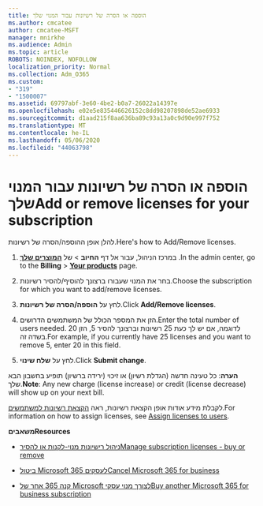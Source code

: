 ```yaml
---
title: הוספה או הסרה של רשיונות עבור המנוי שלך
ms.author: cmcatee
author: cmcatee-MSFT
manager: mnirkhe
ms.audience: Admin
ms.topic: article
ROBOTS: NOINDEX, NOFOLLOW
localization_priority: Normal
ms.collection: Adm_O365
ms.custom:
- "319"
- "1500007"
ms.assetid: 69797abf-3e60-4be2-b0a7-26022a14397e
ms.openlocfilehash: e02e5e835446626152c8dd98207898de52ae6933
ms.sourcegitcommit: d1aad215f8aa636ba89c93a13a0c9d90e997f752
ms.translationtype: MT
ms.contentlocale: he-IL
ms.lasthandoff: 05/06/2020
ms.locfileid: "44063798"
---
```

# <a name="add-or-remove-licenses-for-your-subscription"></a><span data-ttu-id="40a61-102">הוספה או הסרה של רשיונות עבור המנוי שלך</span><span class="sxs-lookup"><span data-stu-id="40a61-102">Add or remove licenses for your subscription</span></span>

<span data-ttu-id="40a61-103">להלן אופן ההוספה/הסרה של רשיונות.</span><span class="sxs-lookup"><span data-stu-id="40a61-103">Here's how to Add/Remove licenses.</span></span>
  
1. <span data-ttu-id="40a61-104">במרכז הניהול, עבור אל דף **החיוב** \> של **[המוצרים שלך](https://go.microsoft.com/fwlink/p/?linkid=842054)** .</span><span class="sxs-lookup"><span data-stu-id="40a61-104">In the admin center, go to the **Billing** \> **[Your products](https://go.microsoft.com/fwlink/p/?linkid=842054)** page.</span></span>

2. <span data-ttu-id="40a61-105">בחר את המנוי שעבורו ברצונך להוסיף/להסיר רשיונות.</span><span class="sxs-lookup"><span data-stu-id="40a61-105">Choose the subscription for which you want to add/remove licenses.</span></span>

3. <span data-ttu-id="40a61-106">לחץ על **הוספה/הסרה של רשיונות**.</span><span class="sxs-lookup"><span data-stu-id="40a61-106">Click **Add/Remove licenses**.</span></span>

4. <span data-ttu-id="40a61-107">הזן את המספר הכולל של המשתמשים הדרושים.</span><span class="sxs-lookup"><span data-stu-id="40a61-107">Enter the total number of users needed.</span></span> <span data-ttu-id="40a61-108">לדוגמה, אם יש לך כעת 25 רשיונות וברצונך להסיר 5, הזן 20 בשדה זה.</span><span class="sxs-lookup"><span data-stu-id="40a61-108">For example, if you currently have 25 licenses and you want to remove 5, enter 20 in this field.</span></span>

5. <span data-ttu-id="40a61-109">לחץ על **שלח שינוי**.</span><span class="sxs-lookup"><span data-stu-id="40a61-109">Click **Submit change**.</span></span>

<span data-ttu-id="40a61-110">**הערה**: כל טעינה חדשה (הגדלת רשיון) או זיכוי (ירידה ברשיון) תופיע בחשבון הבא שלך.</span><span class="sxs-lookup"><span data-stu-id="40a61-110">**Note**: Any new charge (license increase) or credit (license decrease) will show up on your next bill.</span></span>

<span data-ttu-id="40a61-111">לקבלת מידע אודות אופן הקצאת רשיונות, ראה [הקצאת רשיונות למשתמשים](https://docs.microsoft.com/microsoft-365/admin/manage/assign-licenses-to-users).</span><span class="sxs-lookup"><span data-stu-id="40a61-111">For information on how to assign licenses, see [Assign licenses to users](https://docs.microsoft.com/microsoft-365/admin/manage/assign-licenses-to-users).</span></span>

<span data-ttu-id="40a61-112">**משאבים**</span><span class="sxs-lookup"><span data-stu-id="40a61-112">**Resources**</span></span>
  
- [<span data-ttu-id="40a61-113">ניהול רישיונות מנוי-לקנות או להסיר</span><span class="sxs-lookup"><span data-stu-id="40a61-113">Manage subscription licenses - buy or remove</span></span>](https://docs.microsoft.com/microsoft-365/commerce/licenses/buy-licenses)

- [<span data-ttu-id="40a61-114">ביטול Microsoft 365 לעסקים</span><span class="sxs-lookup"><span data-stu-id="40a61-114">Cancel Microsoft 365 for business</span></span>](https://support.office.com/article/Cancel-Office-365-for-business-b1bc0bef-4608-4601-813a-cdd9f746709a)

- [<span data-ttu-id="40a61-115">קנה 365 אחר של Microsoft לצורך מנוי עסקי</span><span class="sxs-lookup"><span data-stu-id="40a61-115">Buy another Microsoft 365 for business subscription</span></span>](https://support.office.com/article/Buy-another-Office-365-for-business-subscription-fab3b86c-3359-4042-8692-5d4dc7550b7c)
